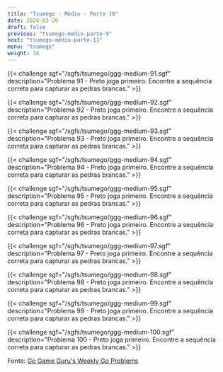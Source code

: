 ```yaml
---
title: "Tsumego - Médio - Parte 10"
date: 2024-03-20
draft: false
previous: "tsumego-medio-parte-9"
next: "tsumego-medio-parte-11"
menu: "tsumego"
weight: 14
---
```


{{< challenge sgf="/sgfs/tsumego/ggg-medium-91.sgf" description="Problema 91 - Preto joga primeiro. Encontre a sequência correta para capturar as pedras brancas." >}}

{{< challenge sgf="/sgfs/tsumego/ggg-medium-92.sgf" description="Problema 92 - Preto joga primeiro. Encontre a sequência correta para capturar as pedras brancas." >}}

{{< challenge sgf="/sgfs/tsumego/ggg-medium-93.sgf" description="Problema 93 - Preto joga primeiro. Encontre a sequência correta para capturar as pedras brancas." >}}

{{< challenge sgf="/sgfs/tsumego/ggg-medium-94.sgf" description="Problema 94 - Preto joga primeiro. Encontre a sequência correta para capturar as pedras brancas." >}}

{{< challenge sgf="/sgfs/tsumego/ggg-medium-95.sgf" description="Problema 95 - Preto joga primeiro. Encontre a sequência correta para capturar as pedras brancas." >}}

{{< challenge sgf="/sgfs/tsumego/ggg-medium-96.sgf" description="Problema 96 - Preto joga primeiro. Encontre a sequência correta para capturar as pedras brancas." >}}

{{< challenge sgf="/sgfs/tsumego/ggg-medium-97.sgf" description="Problema 97 - Preto joga primeiro. Encontre a sequência correta para capturar as pedras brancas." >}}

{{< challenge sgf="/sgfs/tsumego/ggg-medium-98.sgf" description="Problema 98 - Preto joga primeiro. Encontre a sequência correta para capturar as pedras brancas." >}}

{{< challenge sgf="/sgfs/tsumego/ggg-medium-99.sgf" description="Problema 99 - Preto joga primeiro. Encontre a sequência correta para capturar as pedras brancas." >}}

{{< challenge sgf="/sgfs/tsumego/ggg-medium-100.sgf" description="Problema 100 - Preto joga primeiro. Encontre a sequência correta para capturar as pedras brancas." >}}

Fonte: [Go Game Guru's Weekly Go Problems](https://github.com/gogameguru/go-problems)